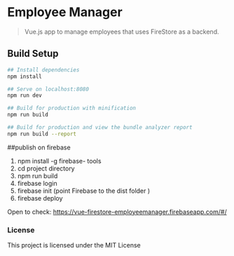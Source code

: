 # Employee Manager

> Vue.js app to manage employees that uses FireStore as a backend.

## Build Setup

``` bash
## Install dependencies
npm install

## Serve on localhost:8080
npm run dev

## Build for production with minification
npm run build

## Build for production and view the bundle analyzer report
npm run build --report
```
##publish on firebase 

1. npm install -g firebase- tools
2. cd project directory
3. npm run build
4. firebase login
5. firebase init (point Firebase to the dist folder )
6. firebase deploy

Open to check:
https://vue-firestore-employeemanager.firebaseapp.com/#/



### License

This project is licensed under the MIT License

